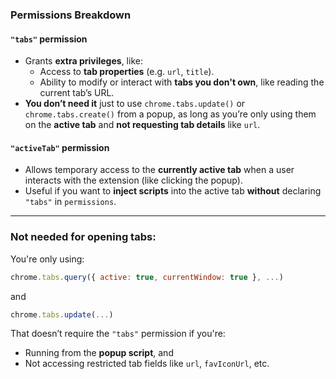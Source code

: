 ### Permissions Breakdown

#### `"tabs"` permission

- Grants **extra privileges**, like:
    - Access to **tab properties** (e.g. `url`, `title`).
    - Ability to modify or interact with **tabs you don't own**, like reading the current tab’s URL.
- **You don’t need it** just to use `chrome.tabs.update()` or `chrome.tabs.create()` from a popup, as long as you’re only using them on the **active tab** and **not requesting tab details** like `url`.

#### `"activeTab"` permission

- Allows temporary access to the **currently active tab** when a user interacts with the extension (like clicking the popup).
- Useful if you want to **inject scripts** into the active tab **without** declaring `"tabs"` in `permissions`.

---

### Not needed for opening tabs:

You're only using:

```js
chrome.tabs.query({ active: true, currentWindow: true }, ...)
```

and

```js
chrome.tabs.update(...)
```

That doesn’t require the `"tabs"` permission if you're:

- Running from the **popup script**, and
- Not accessing restricted tab fields like `url`, `favIconUrl`, etc.
